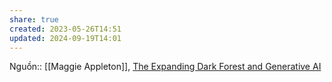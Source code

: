 ```yaml
---
share: true
created: 2023-05-26T14:51
updated: 2024-09-19T14:01
---
```

Nguồn:: [[Maggie Appleton]], [The Expanding Dark Forest and Generative AI](https://maggieappleton.com/ai-dark-forest)